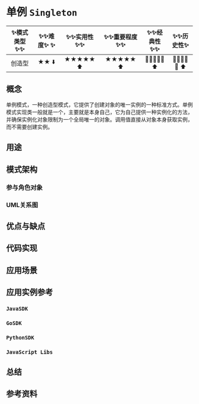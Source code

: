 # 单例 `Singleton`

| ✨模式类型✨✨ | ✨✨难度✨  ✨ | ✨✨实用性✨✨ | ✨✨重要程度✨✨ | ✨✨经典性✨✨ | ✨✨历史性✨ |
| :---------: | :--------: | :--------: | :----------: | :--------: | :-------: |
|   创造型    |    ★★ ⬇️    |  ★★★★★ ⬆️   |   ★★★★★ ⬆️    |  💚💚💚💚💚  ⬆️  | 💚💚💚💚💚  ⬆️  |

## 概念

单例模式，一种创造型模式，它提供了创建对象的唯一实例的一种标准方式。单例模式实现类一般就是一个，主要就是本身自己，它为自己提供一种实例化的方法，并确保实例化对象限制为一个全局唯一的对象。调用值直接从对象本身获取实例，而不需要创建实例。

## 用途



## 模式架构



### 参与角色对象



### UML关系图



## 优点与缺点



## 代码实现



## 应用场景



## 应用实例参考

### `JavaSDK`

### `GoSDK`

### `PythonSDK`

### `JavaScript Libs`



## 总结



## 参考资料





